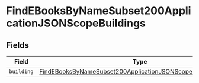 # FindEBooksByNameSubset200ApplicationJSONScopeBuildings


## Fields

| Field                                                                                                                                                       | Type                                                                                                                                                        | Required                                                                                                                                                    | Description                                                                                                                                                 |
| ----------------------------------------------------------------------------------------------------------------------------------------------------------- | ----------------------------------------------------------------------------------------------------------------------------------------------------------- | ----------------------------------------------------------------------------------------------------------------------------------------------------------- | ----------------------------------------------------------------------------------------------------------------------------------------------------------- |
| `building`                                                                                                                                                  | [FindEBooksByNameSubset200ApplicationJSONScopeBuildingsBuilding](../../models/operations/findebooksbynamesubset200applicationjsonscopebuildingsbuilding.md) | :heavy_minus_sign:                                                                                                                                          | N/A                                                                                                                                                         |